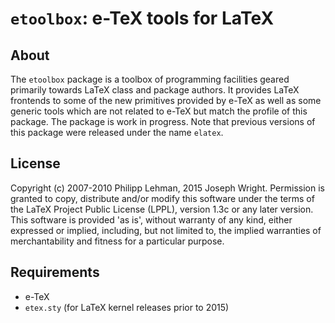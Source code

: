 # `etoolbox`: e-TeX tools for LaTeX

## About

The `etoolbox` package is a toolbox of programming facilities geared
primarily towards LaTeX class and package authors. It provides LaTeX
frontends to some of the new primitives provided by e-TeX as well as
some generic tools which are not related to e-TeX but match the
profile of this package. The package is work in progress. Note that
previous versions of this package were released under the name
`elatex`.

## License

Copyright (c) 2007-2010 Philipp Lehman, 2015 Joseph Wright.
Permission is granted to copy, distribute and/or modify this
software under the terms of the LaTeX Project Public License (LPPL),
version 1.3c or any later version. This software is provided 'as
is', without warranty of any kind, either expressed or implied,
including, but not limited to, the implied warranties of
merchantability and fitness for a particular purpose.

## Requirements

 - e-TeX
 - `etex.sty` (for LaTeX kernel releases prior to 2015)
